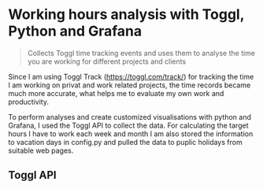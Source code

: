 # Working hours analysis with Toggl, Python and Grafana

> Collects Toggl time tracking events and uses them to analyse the time you are working for different projects and clients

Since I am using Toggl Track (https://toggl.com/track/) for tracking the time I am working on privat and work related projects, the time records became much more accurate, what
helps me to evaluate my own work and productivity.

To perform analyses and create customized visualisations with python and Grafana, I used the Toggl API to collect the data. For calculating
the target hours I have to work each week and month I am also stored the information to vacation days in config.py and pulled the data to puplic
holidays from suitable web pages.


## Toggl API

